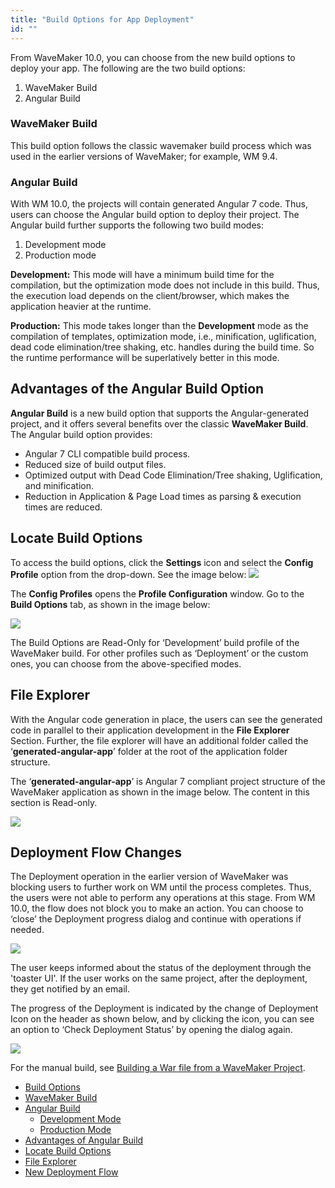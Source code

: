 ```yaml
---
title: "Build Options for App Deployment"
id: ""
---
```


From WaveMaker 10.0, you can choose from the new build options to deploy your app. The following are the two build options:

1. WaveMaker Build
2. Angular Build

### WaveMaker Build

This build option follows the classic wavemaker build process which was used in the earlier versions of WaveMaker; for example, WM 9.4.

### Angular Build

With WM 10.0, the projects will contain generated Angular 7 code. Thus, users can choose the Angular build option to deploy their project. The Angular build further supports the following two build modes:

1. Development mode
2. Production mode

**Development:** This mode will have a minimum build time for the compilation, but the optimization mode does not include in this build. Thus, the execution load depends on the client/browser, which makes the application heavier at the runtime.

**Production:** This mode takes longer than the **Development** mode as the compilation of templates, optimization mode, i.e., minification, uglification, dead code elimination/tree shaking, etc. handles during the build time. So the runtime performance will be superlatively better in this mode.

## Advantages of the Angular Build Option

**Angular Build** is a new build option that supports the Angular-generated project, and it offers several benefits over the classic **WaveMaker Build**. The Angular build option provides:

- Angular 7 CLI compatible build process.
- Reduced size of build output files.
- Optimized output with Dead Code Elimination/Tree shaking, Uglification, and minification.
- Reduction in Application & Page Load times as parsing & execution times are reduced.

## Locate Build Options

To access the build options, click the **Settings** icon and select the **Config Profile** option from the drop-down. See the image below: [![](https://www.wavemaker.com../assets/Config-profile.png)](https://www.wavemaker.com../assets/Config-profile.png)

The **Config Profiles** opens the **Profile Configuration** window. Go to the **Build Options** tab, as shown in the image below:

[![](https://www.wavemaker.com../assets/Locate-build-options.png)](https://www.wavemaker.com../assets/Locate-build-options.png)

The Build Options are Read-Only for ‘Development’ build profile of the WaveMaker build. For other profiles such as ‘Deployment’ or the custom ones, you can choose from the above-specified modes.

## File Explorer

With the Angular code generation in place, the users can see the generated code in parallel to their application development in the **File Explorer** Section. Further, the file explorer will have an additional folder called the ‘**generated-angular-app**’ folder at the root of the application folder structure.

The ‘**generated-angular-app**’ is Angular 7 compliant project structure of the WaveMaker application as shown in the image below. The content in this section is Read-only.

[![](https://www.wavemaker.com../assets/Build-start.png)](https://www.wavemaker.com../assets/Build-start.png)

## Deployment Flow Changes

The Deployment operation in the earlier version of WaveMaker was blocking users to further work on WM until the process completes. Thus, the users were not able to perform any operations at this stage. From WM 10.0, the flow does not block you to make an action. You can choose to ‘close’ the Deployment progress dialog and continue with operations if needed.

[![](https://www.wavemaker.com../assets/Deployment-flow-changes.png)](https://www.wavemaker.com../assets/Deployment-flow-changes.png)

The user keeps informed about the status of the deployment through the 'toaster UI'. If the user works on the same project, after the deployment, they get notified by an email.

The progress of the Deployment is indicated by the change of Deployment Icon on the header as shown below, and by clicking the icon, you can see an option to ‘Check Deployment Status’ by opening the dialog again.

[![](https://www.wavemaker.com../assets/Check-deployment-status-Click-e1554896395542.png)](https://www.wavemaker.com../assets/Check-deployment-status-Click-e1554896395542.png)

For the manual build, see [Building a War file from a WaveMaker Project](/learn/app-development/deployment/building-war-wavemaker-project/).

- [Build Options](#build-options)
- [WaveMaker Build](#wavemaker-build)
- [Angular Build](#angular-build)
    - [Development Mode](#development-mode)
    - [Production Mode](#production-mode)
- [Advantages of Angular Build](#advantages-of-angular-build)
- [Locate Build Options](#locate-build-options)
- [File Explorer](#file-explorer)
- [New Deployment Flow](#deployment-flow)
